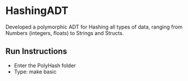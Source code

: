 # HashingADT
Developed a polymorphic ADT for Hashing all types of data, ranging from Numbers (integers, floats) to Strings and Structs. 

## Run Instructions
* Enter the PolyHash folder
* Type: make basic 
